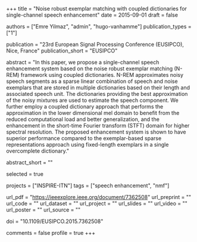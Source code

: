 +++
title = "Noise robust exemplar matching with coupled dictionaries for single-channel speech enhancement"
date = 2015-09-01
draft = false

authors = ["Emre Yilmaz", "admin", "hugo-vanhamme"]
publication_types = ["1"]

publication = "23rd European Signal Processing Conference (EUSIPCO), Nice, France"
publication_short = "EUSIPCO"

abstract = "In this paper, we propose a single-channel speech enhancement system based on the noise robust exemplar matching (N-REM) framework using coupled dictionaries. N-REM approximates noisy speech segments as a sparse linear combination of speech and noise exemplars that are stored in multiple dictionaries based on their length and associated speech unit. The dictionaries providing the best approximation of the noisy mixtures are used to estimate the speech component. We further employ a coupled dictionary approach that performs the approximation in the lower dimensional mel domain to benefit from the reduced computational load and better generalization, and the enhancement in the short-time Fourier transform (STFT) domain for higher spectral resolution. The proposed enhancement system is shown to have superior performance compared to the exemplar-based sparse representations approach using fixed-length exemplars in a single overcomplete dictionary."

abstract_short = ""

selected = true

projects = ["INSPIRE-ITN"]
tags = ["speech enhancement", "nmf"]

url_pdf = "https://ieeexplore.ieee.org/document/7362508"
url_preprint = ""
url_code = ""
url_dataset = ""
url_project = ""
url_slides = ""
url_video = ""
url_poster = ""
url_source = ""

doi = "10.1109/EUSIPCO.2015.7362508"

comments = false
profile = true
+++
